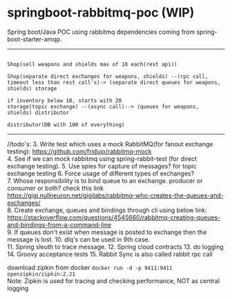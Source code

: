 # springboot-rabbitmq-poc (WIP)
Spring boot/Java POC using rabbitmq dependencies coming from spring-boot-starter-amqp.  

  
---------------------------------------------  
```

Shop(sell weapons and shields max of 10 each(rest api))  

Shop(separate direct exchanges for weapons, shields) --(rpc call, timeout less than rest call's)-> (separate direct queues for weapons, shields) storage  
  
if inventory below 10, starts with 20  
storage(topic exchange) --(async call)--> (queues for weapons, shields) distributor  

distributor(DB with 100 of everything)
```  
  
----------------------------------------------
  
//todo's:
3. Write test which uses a mock RabbitMQ(for fanout exchange testing):  https://github.com/fridujo/rabbitmq-mock  
4. See if we can mock rabbitmq using spring-rabbit-test (for direct exchange testing).
5. Use spies for capture of messages? for topic exchange testing 
6. Force usage of different types of exchanges?  
7. Whose responsibility is to bind queue to an exchange. producer or consumer or both? check this link  
https://gigi.nullneuron.net/gigilabs/rabbitmq-who-creates-the-queues-and-exchanges/  
8. Create exchange, queues and bindings through cli using below link:  
https://stackoverflow.com/questions/4545660/rabbitmq-creating-queues-and-bindings-from-a-command-line  
9. If queues don't exist when message is posted to exchange then the message is lost.
10. dlq's can be used in 9th case.  
11. Spring sleuth to trace message. 
12. Spring cloud contracts
13. do logging
14. Groovy acceptance tests
15. Rabbit Sync is also called rabbit rpc call

download zipkin from docker `docker run -d -p 9411:9411 openzipkin/zipkin:2.21`  
Note: Zipkin is used for tracing and checking performance, NOT as central logging  
